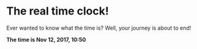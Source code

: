 # The real time clock!

Ever wanted to know what the time is? Well, your journey is about to end!

**The time is Nov 12, 2017, 10:50**